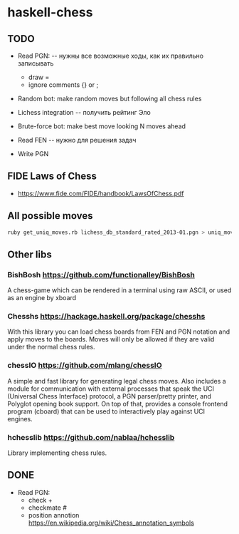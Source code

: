 # haskell-chess

## TODO

* Read PGN: -- нужны все возможные ходы, как их правильно записывать
  * draw =
  * ignore comments {} or ;
* Random bot: make random moves but following all chess rules
* Lichess integration -- получить рейтинг Эло

* Brute-force bot: make best move looking N moves ahead
* Read FEN -- нужно для решения задач
* Write PGN

## FIDE Laws of Chess

* https://www.fide.com/FIDE/handbook/LawsOfChess.pdf

## All possible moves

```sh
ruby get_uniq_moves.rb lichess_db_standard_rated_2013-01.pgn > uniq_moves.txt
```

## Other libs

### BishBosh https://github.com/functionalley/BishBosh

A chess-game which can be rendered in a terminal using raw ASCII, or used as an engine by xboard

### Chesshs https://hackage.haskell.org/package/chesshs

With this library you can load chess boards from FEN and PGN notation and apply moves to the boards. Moves will only be allowed if they are valid under the normal chess rules.

### chessIO https://github.com/mlang/chessIO

A simple and fast library for generating legal chess moves. Also includes a module for communication with external processes that speak the UCI (Universal Chess Interface) protocol, a PGN parser/pretty printer, and Polyglot opening book support. On top of that, provides a console frontend program (cboard) that can be used to interactively play against UCI engines.

### hchesslib https://github.com/nablaa/hchesslib

Library implementing chess rules.


## DONE

* Read PGN:
  + check +
  + checkmate #
  + position annotion https://en.wikipedia.org/wiki/Chess_annotation_symbols

